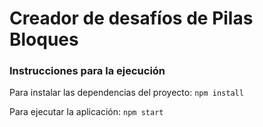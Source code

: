 # Creador de desafíos de Pilas Bloques

### Instrucciones para la ejecución

Para instalar las dependencias del proyecto: `npm install`

Para ejecutar la aplicación: `npm start`
